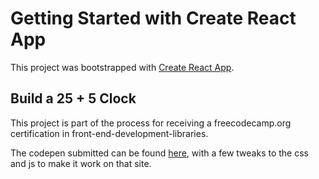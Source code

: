 # Getting Started with Create React App

This project was bootstrapped with [Create React App](https://github.com/facebook/create-react-app).

## Build a 25 + 5 Clock
This project is part of the process for receiving a freecodecamp.org certification in front-end-development-libraries.

The codepen submitted can be found [here](https://codepen.io/scarruthers/pen/gOQjrLd), with a few tweaks to the css and js to make it work on that site.